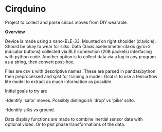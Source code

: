 # Cirqduino

Project to collect and parse circus moves from DIY wearable.

**Overview**

Device is made using a nano-BLE-33. Mounted on right shoulder (clavicle). Should be okay to wear for silks.
Data (3axis axelerometer+3axis gyro+2 indicator buttons) collected via BLE connection (20B packets) interfacing with python code.
Another option is to collect data via a log in any program as a string, then convert post-hoc.


Files are csv's with descriptive names. These are parsed in pandas/python then preprocessed and split for training a model.
Goal is to use a tensorflow lite model to extract as much information as possible


Initial goals to try are

-Identify 'salto' moves. Possibly distinguish 'drop' vs 'pike' salto.

-Identify silks vs ground.


Data display functions are made to combine inertial sensor data with optional video. Or to plot phase transformations of the data.
